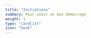 ```yaml
---
title: "Initiations"
summary: Pour avoir un bon démarrage
weight: 1
type: "cardlist"
icon: "book"
---
```

